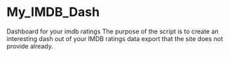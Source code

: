 # My_IMDB_Dash
Dashboard for your imdb ratings
The purpose of the script is to create an interesting dash out of your IMDB ratings data export that the site does not provide already. 
